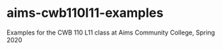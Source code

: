 # aims-cwb110l11-examples
Examples for the CWB 110 L11 class at Aims Community College, Spring 2020
